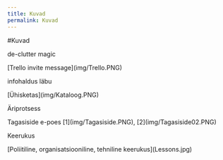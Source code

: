 ```yaml
---
title: Kuvad
permalink: Kuvad
---
```


#Kuvad

<p class='tags'><span class='tag'>de-clutter</span> <span class='tag'>magic</span></p>
[Trello invite message](img/Trello.PNG)

<p class='tags'><span class='tag'>infohaldus</span> <span class='tag'>läbu</span></p>
[Ühisketas](img/Kataloog.PNG)

<p class='tags'><span class='tag'>Äriprotsess</span></p>
Tagasiside e-poes [1](img/Tagasiside.PNG), [2](img/Tagasiside02.PNG)

<p class='tags'><span class='tag'>Keerukus</span></p>
[Poliitiline, organisatsiooniline, tehniline keerukus](Lessons.jpg)
